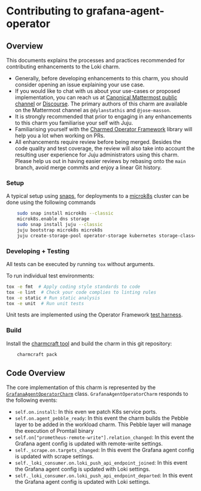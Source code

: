 # Contributing to grafana-agent-operator

## Overview

This documents explains the processes and practices recommended for
contributing enhancements to the Loki charm.

- Generally, before developing enhancements to this charm, you should consider opening an issue explaining your use case.
- If you would like to chat with us about your use-cases or proposed implementation, you can reach us at [Canonical Mattermost public channel](https://chat.charmhub.io/charmhub/channels/lma) or [Discourse](https://discourse.charmhub.io/). The primary authors of this charm are available on the Mattermost channel as `@dylanstathis` and `@jose-masson`.
- It is strongly recommended that prior to engaging in any enhancements to this charm you familiarise your self with Juju.
- Familiarising yourself with the [Charmed Operator Framework](https://juju.is/docs/sdk) library will help you a lot when working on PRs.
- All enhancements require review before being merged. Besides the code quality and test coverage, the review will also take into account the resulting user experience for Juju administrators using this charm. Please help us out in having easier reviews by rebasing onto the `main` branch, avoid merge commits and enjoy a linear Git history.


### Setup

A typical setup using [snaps](https://snapcraft.io/), for deployments to a [microk8s](https://microk8s.io/) cluster can be done using the following commands

```bash
    sudo snap install microk8s --classic
    microk8s.enable dns storage
    sudo snap install juju --classic
    juju bootstrap microk8s microk8s
    juju create-storage-pool operator-storage kubernetes storage-class=microk8s-hostpath
```

### Developing + Testing

All tests can be executed by running `tox` without arguments.

To run individual test environments:

```bash
tox -e fmt  # Apply coding style standards to code
tox -e lint  # Check your code complies to linting rules
tox -e static # Run static analysis
tox -e unit  # Run unit tests
```

Unit tests are implemented using the Operator Framework [test harness](https://ops.readthedocs.io/en/latest/#module-ops.testing).

### Build

Install the [charmcraft tool](https://juju.is/docs/sdk/setting-up-charmcraft) and build the charm in this git repository:

```bash
    charmcraft pack
```

## Code Overview

The core implementation of this charm is represented by the [`GrafanaAgentOperatorCharm`](src/charm.py) class.
`GrafanaAgentOperatorCharm` responds to the following events:

- `self.on.install`: In this even we patch K8s service ports.
- `self.on.agent_pebble_ready`: In this event the charm builds the Pebble layer to be added in the workload charm. This Pebble layer will manage the execution of Promtail binary
- `self.on["prometheus-remote-write"].relation_changed`: In this event the Grafana agent config is updated with remote-write settings.
- `self._scrape.on.targets_changed`: In this event the Grafana agent config is updated with scrape settings.
- `self._loki_consumer.on.loki_push_api_endpoint_joined`: In this event the Grafana agent config is updated with Loki settings.
- `self._loki_consumer.on.loki_push_api_endpoint_departed`: In this event the Grafana agent config is updated with Loki settings.
